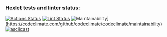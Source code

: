 ### Hexlet tests and linter status:
[![Actions Status](https://github.com/Nikon1624/frontend-project-lvl1/workflows/hexlet-check/badge.svg)](https://github.com/Nikon1624/frontend-project-lvl1/actions)
[![Lint Status](https://github.com/Nikon1624/frontend-project-lvl1/workflows/lint/badge.svg)](https://github.com/Nikon1624/frontend-project-lvl1/actions)
![Maintainability](https://api.codeclimate.com/v1/badges/a99a88d28ad37a79dbf6/maintainability)](https://codeclimate.com/github/codeclimate/codeclimate/maintainability)
[![asciicast](https://asciinema.org/a/uaRaKFCUBbooJwNLyRY8E5hbI.svg)](https://asciinema.org/a/uaRaKFCUBbooJwNLyRY8E5hbI)

